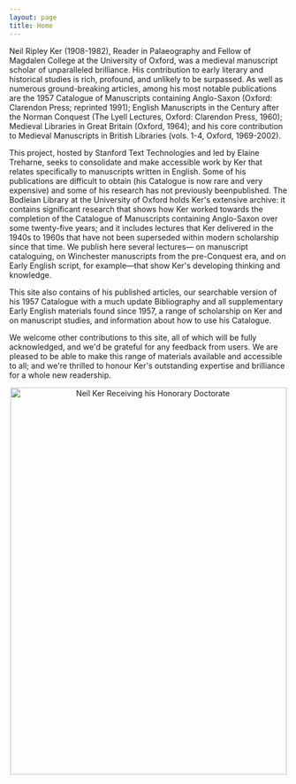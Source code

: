 ```yaml
---
layout: page
title: Home
---
```


Neil Ripley Ker (1908-1982), Reader in Palaeography and Fellow of Magdalen
College at the University of Oxford, was a medieval manuscript scholar of
unparalleled brilliance. His contribution to early literary and historical
studies is rich, profound, and unlikely to be surpassed. As well as numerous
ground-breaking articles, among his most notable publications are the 1957
Catalogue of Manuscripts containing Anglo-Saxon (Oxford: Clarendon Press;
reprinted 1991); English Manuscripts in the Century after the Norman Conquest
(The Lyell Lectures, Oxford: Clarendon Press, 1960); Medieval Libraries in Great
Britain (Oxford, 1964); and his core contribution to Medieval Manuscripts in
British Libraries (vols. 1-4, Oxford, 1969-2002).

This project, hosted by Stanford Text Technologies and led by Elaine Treharne, 
seeks to consolidate and make accessible work by Ker that relates specifically to 
manuscripts written in English. Some of his publications are difficult to obtain
(his Catalogue is now rare and very expensive) and some of his research has not 
previously beenpublished. The Bodleian Library at the University of Oxford holds 
Ker's extensive archive: it contains significant research that shows how Ker worked
towards the completion of the Catalogue of Manuscripts containing Anglo-Saxon
over some twenty-five years; and it includes lectures that Ker delivered in the
1940s to 1960s that have not been superseded within modern scholarship since
that time. We publish here several lectures— on manuscript cataloguing, on
Winchester manuscripts from the pre-Conquest era, and on Early English script,
for example—that show Ker's developing thinking and knowledge.

This site also contains of his published articles, our searchable version of his
1957 Catalogue with a much update Bibliography and all supplementary Early English
materials found since 1957, a range of scholarship on Ker and on manuscript studies,
and information about how to use his Catalogue.

We welcome other contributions to this site, all of which will be fully acknowledged,
and we'd be grateful for any feedback from users. We are pleased to be able to make
this range of materials available and accessible to all; and we're thrilled to honour
Ker's outstanding expertise and brilliance for a whole new readership.

<div style="text-align: center;">
  <img src="https://digital-ker.github.io/images/Ker-Home-page-Image.jpg" alt="Neil Ker Receiving his Honorary Doctorate" width="500" height="700" style="display: block; margin: 0 auto;">
</div>
